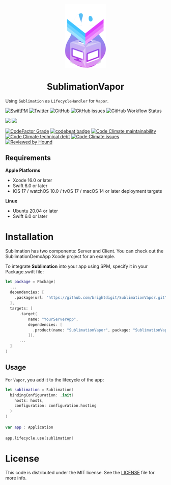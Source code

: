 <p align="center">
    <img alt="Sublimation" title="Sublimation" src="Sources/SublimationVapor/Documentation.docc/Resources/SublimationVapor.svg" height="200">
</p>
<h1 align="center">SublimationVapor</h1>

Using `Sublimation` as `LifecycleHandler` for `Vapor`.

 [![SwiftPM](https://img.shields.io/badge/SPM-Linux%20%7C%20iOS%20%7C%20macOS%20%7C%20watchOS%20%7C%20tvOS-success?logo=swift)](https://swift.org)
 [![Twitter](https://img.shields.io/badge/twitter-@brightdigit-blue.svg?style=flat)](http://twitter.com/brightdigit)
 ![GitHub](https://img.shields.io/github/license/brightdigit/SublimationVapor)
 ![GitHub issues](https://img.shields.io/github/issues/brightdigit/SublimationVapor)
 ![GitHub Workflow Status](https://img.shields.io/github/actions/workflow/status/brightdigit/SublimationVapor/SublimationVapor.yml?label=actions&logo=github&?branch=main)

 [![](https://img.shields.io/endpoint?url=https%3A%2F%2Fswiftpackageindex.com%2Fapi%2Fpackages%2Fbrightdigit%2FSublimationVapor%2Fbadge%3Ftype%3Dswift-versions)](https://swiftpackageindex.com/brightdigit/SublimationVapor)
 [![](https://img.shields.io/endpoint?url=https%3A%2F%2Fswiftpackageindex.com%2Fapi%2Fpackages%2Fbrightdigit%2FSublimationVapor%2Fbadge%3Ftype%3Dplatforms)](https://swiftpackageindex.com/brightdigit/SublimationVapor)


 <!--
 [![Codecov](https://img.shields.io/codecov/c/github/brightdigit/SublimationVapor)](https://codecov.io/gh/brightdigit/SublimationVapor)
 -->
 [![CodeFactor Grade](https://img.shields.io/codefactor/grade/github/brightdigit/SublimationVapor)](https://www.codefactor.io/repository/github/brightdigit/SublimationVapor)
 [![codebeat badge](https://codebeat.co/badges/a0c6c5c9-4718-499d-9533-725572908e17)](https://codebeat.co/projects/github-com-brightdigit-SublimationVapor-main)
 [![Code Climate maintainability](https://img.shields.io/codeclimate/maintainability/brightdigit/SublimationVapor)](https://codeclimate.com/github/brightdigit/SublimationVapor)
 [![Code Climate technical debt](https://img.shields.io/codeclimate/tech-debt/brightdigit/SublimationVapor?label=debt)](https://codeclimate.com/github/brightdigit/SublimationVapor)
 [![Code Climate issues](https://img.shields.io/codeclimate/issues/brightdigit/SublimationVapor)](https://codeclimate.com/github/brightdigit/SublimationVapor)
 [![Reviewed by Hound](https://img.shields.io/badge/Reviewed_by-Hound-8E64B0.svg)](https://houndci.com)

## Requirements 

**Apple Platforms**

- Xcode 16.0 or later
- Swift 6.0 or later
- iOS 17 / watchOS 10.0 / tvOS 17 / macOS 14 or later deployment targets

**Linux**

- Ubuntu 20.04 or later
- Swift 6.0 or later

# Installation

Sublimation has two components: Server and Client. You can check out the SublimationDemoApp Xcode project for an example.

To integrate **Sublimation** into your app using SPM, specify it in your Package.swift file:

```swift    
let package = Package(
  ...
  dependencies: [
    .package(url: "https://github.com/brightdigit/SublimationVapor.git", from: "1.0.0")
  ],
  targets: [
      .target(
          name: "YourServerApp",
          dependencies: [
            .product(name: "SublimationVapor", package: "SublimationVapor"), ...
          ]),
      ...
  ]
)
```

## Usage

For `Vapor`, you add it to the lifecycle of the app:

```swift
let sublimation = Sublimation(
  bindingConfiguration: .init(
    hosts: hosts, 
    configuration: configuration.hosting
  )
)

var app : Application

app.lifecycle.use(sublimation)
```

# License 

This code is distributed under the MIT license. See the [LICENSE](https://github.com/brightdigit/SublimationVapor/LICENSE) file for more info.
